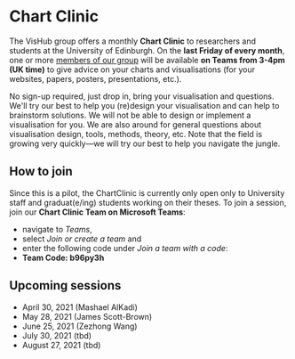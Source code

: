 # Chart Clinic

The VisHub group offers a monthly **Chart Clinic** to researchers and students at the University of Edinburgh. On the **last Friday of every month**, one or more [members of our group](https://visualinteractivedata.github.io/people.html) will be available **on Teams from 3-4pm (UK time)** to give advice on your charts and visualisations (for your websites, papers, posters, presentations, etc.).

No sign-up required, just drop in, bring your visualisation and questions. We'll try our best to help you (re)design your visualisation and can help to brainstorm solutions. We will not be able to design or implement a visualisation for you. We are also around for general questions about visualisation design, tools, methods, theory, etc. Note that the field is growing very quickly—we will try our best to help you navigate the jungle.

## How to join

Since this is a pilot, the ChartClinic is currently only open only to University staff and graduat(e/ing) students working on their theses. To join a session, join our **Chart Clinic Team on Microsoft Teams**: 
* navigate to _Teams_, 
* select _Join or create a team_ and 
* enter the following code under _Join a team with a code_:
* **Team Code: b96py3h**

## Upcoming sessions

-   April 30, 2021 (Mashael AlKadi)
-   May 28, 2021 (James Scott-Brown)
-   June 25, 2021 (Zezhong Wang)
-   July 30, 2021 (tbd)
-   August 27, 2021 (tbd)
